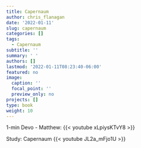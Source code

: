 ```yaml
---
title: Capernaum
author: chris_flanagan
date: '2022-01-11'
slug: capernaum
categories: []
tags:
  - Capernaum
subtitle: ''
summary: ' '
authors: []
lastmod: '2022-01-11T08:23:40-06:00'
featured: no
image:
  caption: ''
  focal_point: ''
  preview_only: no
projects: []
type: book
weight: 10
---
```


1-min Devo - Matthew:
{{< youtube xLpiysKTvY8 >}}

Study: Capernaum
{{< youtube JL2a_mFjo1U >}}



